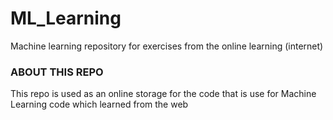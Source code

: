 # ML_Learning
Machine learning repository for exercises from the online learning (internet)

### ABOUT THIS REPO

This repo is used as an online storage for the code that is use for Machine Learning code which learned from the web
